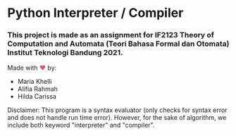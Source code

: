 # Python Interpreter / Compiler

### This project is made as an assignment for IF2123 Theory of Computation and Automata (Teori Bahasa Formal dan Otomata) Institut Teknologi Bandung 2021.

Made with <span style="color: #e25555;">&hearts;</span> by:

- Maria Khelli
- Alifia Rahmah
- Hilda Carissa

Disclaimer:
This program is a syntax evaluator (only checks for syntax error and does not handle run time error). However, for the sake of algorithm, we include both keyword "interpreter" and "compiler".
